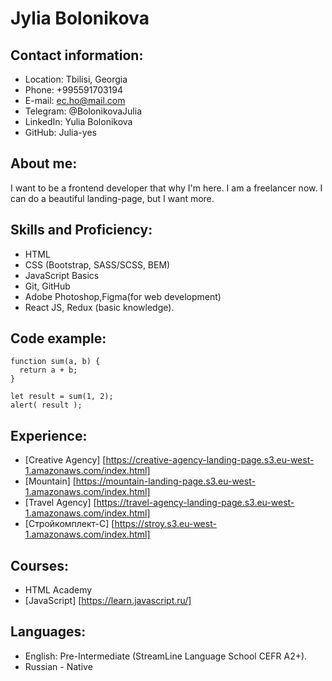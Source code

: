 # **Jylia Bolonikova**
## Contact information:
* Location: Tbilisi, Georgia
* Phone: +995591703194
* E-mail: ec.ho@mail.com
* Telegram: @BolonikovaJulia
* LinkedIn: Yulia Bolonikova
* GitHub: Julia-yes

## About me:
I want to be a frontend developer that why I'm here.
I am a freelancer now. I can do a beautiful landing-page, but I want more.

## Skills and Proficiency:
* HTML
* CSS (Bootstrap, SASS/SCSS, BEM)
* JavaScript Basics
* Git, GitHub
* Adobe Photoshop,Figma(for web development)
* React JS, Redux (basic knowledge).


## Code example:

```
function sum(a, b) {
  return a + b;
}

let result = sum(1, 2);
alert( result );
```

## Experience:
* [Creative Agency] [https://creative-agency-landing-page.s3.eu-west-1.amazonaws.com/index.html]
* [Mountain] [https://mountain-landing-page.s3.eu-west-1.amazonaws.com/index.html]
* [Travel Agency] [https://travel-agency-landing-page.s3.eu-west-1.amazonaws.com/index.html]
* [Стройкомплект-С] [https://stroy.s3.eu-west-1.amazonaws.com/index.html]

## Courses:
* HTML Academy 
* [JavaScript] [https://learn.javascript.ru/]

## Languages:
* English: Pre-Intermediate (StreamLine Language School CEFR A2+).
* Russian - Native
